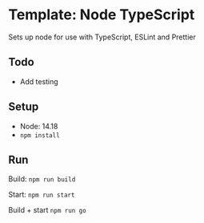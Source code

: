 # Template: Node TypeScript

Sets up node for use with TypeScript, ESLint and Prettier

## Todo

* Add testing

## Setup

* Node: 14.18
* `npm install`


## Run

Build: `npm run build`

Start: `npm run start`

Build + start `npm run go`
